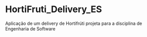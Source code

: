# HortiFruti_Delivery_ES
Aplicação de um delivery de Hortifrúti projeta para a disciplina de Engenharia de Software

